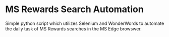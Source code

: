 # MS Rewards Search Automation

Simple python script which utilizes Selenium and WonderWords to automate the daily task of MS Rewards searches in the MS Edge browswer.